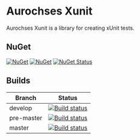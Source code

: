 # Aurochses Xunit

Aurochses Xunit is a library for creating xUnit tests.

## NuGet

[![NuGet](https://img.shields.io/nuget/v/Aurochses.Xunit.svg?style=flat-square)](https://www.nuget.org/packages/Aurochses.Xunit)
[![NuGet](https://img.shields.io/nuget/dt/Aurochses.Xunit.svg?style=flat-square)](https://www.nuget.org/packages/Aurochses.Xunit)
[![NuGet Status](http://nugetstatus.com/Aurochses.Xunit.png)](http://nugetstatus.com/packages/Aurochses.Xunit)

## Builds

Branch          | Status 
----------------|--------
develop    | [![Build status](https://aurochses.visualstudio.com/Aurochses.GitHub/_apis/build/status/Aurochses.Xunit_CI?branchName=develop)](https://aurochses.visualstudio.com/Aurochses.GitHub/_build/latest?definitionId=372)
pre-master | [![Build status](https://aurochses.visualstudio.com/Aurochses.GitHub/_apis/build/status/Aurochses.Xunit_CI?branchName=pre-master)](https://aurochses.visualstudio.com/Aurochses.GitHub/_build/latest?definitionId=372)
master     | [![Build status](https://aurochses.visualstudio.com/Aurochses.GitHub/_apis/build/status/Aurochses.Xunit_CI?branchName=master)](https://aurochses.visualstudio.com/Aurochses.GitHub/_build/latest?definitionId=372)